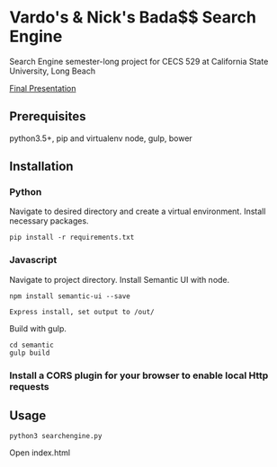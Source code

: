 # Vardo's & Nick's Bada$$ Search Engine
Search Engine semester-long project for CECS 529 at California State University, Long Beach

[Final Presentation](https://docs.google.com/presentation/d/1q1gdVXs0PTFQMZDIFqQotHqj9uRcHan5SRfDZv_QHp4/edit?usp=sharing)

## Prerequisites
python3.5+, pip and virtualenv
node, gulp, bower

## Installation
### Python
Navigate to desired directory and create a virtual environment.
Install necessary packages.
```
pip install -r requirements.txt
```

### Javascript
Navigate to project directory.
Install Semantic UI with node.
```
npm install semantic-ui --save

Express install, set output to /out/
```
Build with gulp.
```
cd semantic
gulp build
```

### Install a CORS plugin for your browser to enable local Http requests

## Usage
```
python3 searchengine.py
```
Open index.html
